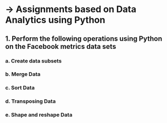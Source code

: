 # → Assignments based on Data Analytics using Python  

## 1. Perform the following operations using Python on the Facebook metrics data sets    
### a. Create data subsets  
### b. Merge Data  
### c. Sort Data  
### d. Transposing Data  
### e. Shape and reshape Data  

